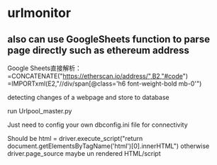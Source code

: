 # urlmonitor
## also can use GoogleSheets function to parse page directly such as ethereum address

Google Sheets直接解析：
=CONCATENATE("https://etherscan.io/address/",B2,"#code")
=IMPORTxml(E2,"//div/span[@class='h6 font-weight-bold mb-0'")


detecting changes of a webpage and store to database

run Urlpool_master.py

Just need to config your own dbconfig.ini file for connectivity

Should be html = driver.execute_script("return document.getElementsByTagName('html')[0].innerHTML")
otherwise driver.page_source maybe un rendered HTML/script
